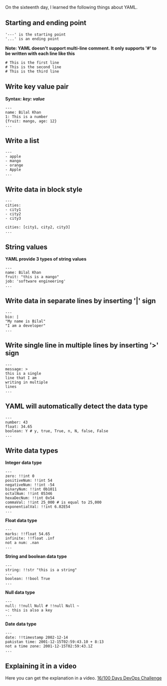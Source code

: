 On the sixteenth day, I learned the following things about YAML.

## Starting and ending point

    '---' is the starting point
    '...' is an ending point

**Note: YAML doesn't support multi-line comment. It only supports '#' to be written with each line like this**

    # This is the first line
    # This is the second line
    # This is the third line

## Write key value pair
    
**Syntax:** ***key: value***

    ---
    name: Bilal Khan
    1: This is a number
    {fruit: mango, age: 12}
    ...

## Write a list
    ---
    - apple
    - mango
    - orange
    - Apple
    ...

## Write data in block style

    ---
    cities:
    - city1
    - city2
    - city3

    cities: [city1, city2, city3]
    ...

## String values
**YAML provide 3 types of string values**

    ---
    name: Bilal Khan
    fruit: "this is a mango"
    job: 'software engineering'
    ...

## Write data in separate lines by inserting '|' sign
    ---
    bio: |
    "My name is Bilal"
    "I am a developer"
    ...

## Write single line in multiple lines by inserting '>' sign

    ---
    message: > 
    this is a single
    line that I am
    writing in multiple
    lines
    ...

## YAML will automatically detect the data type

    ---
    number: 43
    float: 34.65
    boolean: Y # y, true, True, n, N, false, False
    ...

## Write data types
**Integer data type**

    ---
    zero: !!int 0
    positiveNum: !!int 54
    negativeNum: !!int -54
    binaryNum: !!int 0b1011
    octalNum: !!int 05346
    hexaDecNum: !!int 0x54
    commaVal: !!int 25_000 # is equal to 25,000
    exponentialVal: !!int 6.02E54
    ...

**Float data type**

    ---
    marks: !!float 54.65
    infinite: !!float .inf
    not a num: .nan
    ...

**String and boolean data type**

    ---
    string: !!str "this is a string"
    ---
    boolean: !!bool True
    ...

**Null data type**

    ---
    null: !!null Null # !!null Null ~
    ~: this is also a key
    ...

**Date data type**

    ---
    date: !!timestamp 2002-12-14
    pakistan time: 2001-12-15T02:59:43.10 + 8:13
    not a time zone: 2001-12-15T02:59:43.1Z
    ...

## **Explaining it in a video**

Here you can get the explanation in a video. [16/100 Days DevOps Challenge]()